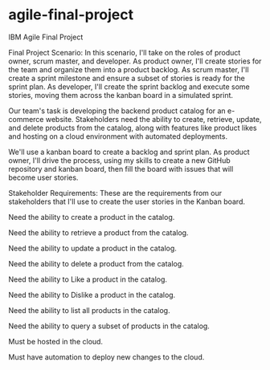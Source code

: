 # agile-final-project
IBM Agile Final Project

Final Project Scenario: In this scenario, I'll take on the roles of product owner, scrum master, and developer. As product owner, I'll create stories for the team and organize them into a product backlog. As scrum master, I'll create a sprint milestone and ensure a subset of stories is ready for the sprint plan. As developer, I'll create the sprint backlog and execute some stories, moving them across the kanban board in a simulated sprint.

Our team's task is developing the backend product catalog for an e-commerce website. Stakeholders need the ability to create, retrieve, update, and delete products from the catalog, along with features like product likes and hosting on a cloud environment with automated deployments.

We'll use a kanban board to create a backlog and sprint plan. As product owner, I'll drive the process, using my skills to create a new GitHub repository and kanban board, then fill the board with issues that will become user stories.

Stakeholder Requirements: These are the requirements from our stakeholders that I'll use to create the user stories in the Kanban board.

Need the ability to create a product in the catalog.

Need the ability to retrieve a product from the catalog.

Need the ability to update a product in the catalog.

Need the ability to delete a product from the catalog.

Need the ability to Like a product in the catalog.

Need the ability to Dislike a product in the catalog.

Need the ability to list all products in the catalog.

Need the ability to query a subset of products in the catalog.

Must be hosted in the cloud.

Must have automation to deploy new changes to the cloud.
